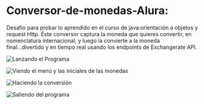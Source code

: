 # Conversor-de-monedas-Alura:
Desafio para probar lo aprendido en el curso de java:orientación a objetos y request Http.
Éste conversor captura la moneda que quieres convertir, en nomenclatura internacional, y luego la convierte a 
la moneda final...divertido y en tiempo real usando los endpoints de Exchangerate API.

![Lanzando el Programa](https://github.com/user-attachments/assets/f66b98f0-769f-4ac2-b349-e62ac45a770e)

![Viendo el menú y las iniciales de las monedas](https://github.com/user-attachments/assets/f1db6329-79a2-4638-99c8-db6f479a36e4)

![Haciendo la conversión](https://github.com/user-attachments/assets/dbfdb086-1237-4090-8058-6366e779b588)

![Saliendo del programa](https://github.com/user-attachments/assets/0a4662a4-4d49-467a-a9f3-64db642d5dc7)
